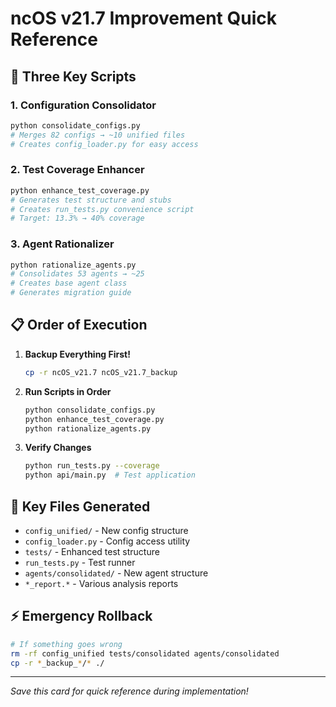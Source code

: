 # ncOS v21.7 Improvement Quick Reference

## 🚀 Three Key Scripts

### 1. Configuration Consolidator
```bash
python consolidate_configs.py
# Merges 82 configs → ~10 unified files
# Creates config_loader.py for easy access
```

### 2. Test Coverage Enhancer  
```bash
python enhance_test_coverage.py
# Generates test structure and stubs
# Creates run_tests.py convenience script
# Target: 13.3% → 40% coverage
```

### 3. Agent Rationalizer
```bash
python rationalize_agents.py
# Consolidates 53 agents → ~25
# Creates base agent class
# Generates migration guide
```

## 📋 Order of Execution

1. **Backup Everything First!**
   ```bash
   cp -r ncOS_v21.7 ncOS_v21.7_backup
   ```

2. **Run Scripts in Order**
   ```bash
   python consolidate_configs.py
   python enhance_test_coverage.py  
   python rationalize_agents.py
   ```

3. **Verify Changes**
   ```bash
   python run_tests.py --coverage
   python api/main.py  # Test application
   ```

## 🎯 Key Files Generated

- `config_unified/` - New config structure
- `config_loader.py` - Config access utility
- `tests/` - Enhanced test structure
- `run_tests.py` - Test runner
- `agents/consolidated/` - New agent structure
- `*_report.*` - Various analysis reports

## ⚡ Emergency Rollback

```bash
# If something goes wrong
rm -rf config_unified tests/consolidated agents/consolidated
cp -r *_backup_*/* ./
```

---
*Save this card for quick reference during implementation!*
